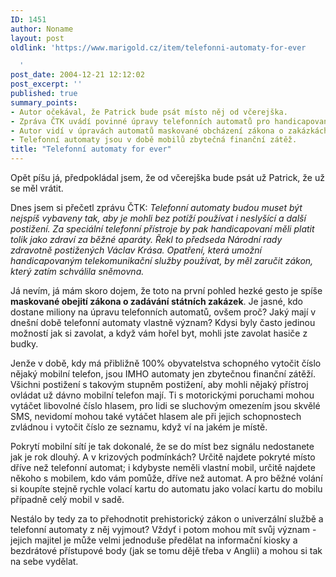 ```yaml
---
ID: 1451
author: Noname
layout: post
oldlink: 'https://www.marigold.cz/item/telefonni-automaty-for-ever

  '
post_date: 2004-12-21 12:12:02
post_excerpt: ''
published: true
summary_points:
- Autor očekával, že Patrick bude psát místo něj od včerejška.
- Zpráva ČTK uvádí povinné úpravy telefonních automatů pro handicapované.
- Autor vidí v úpravách automatů maskované obcházení zákona o zakázkách.
- Telefonní automaty jsou v době mobilů zbytečná finanční zátěž.
title: "Telefonní automaty for ever"
---
```


<p>
Opět píšu já, předpokládal jsem, že od včerejška bude psát už Patrick, že už se měl vrátit.</p>
<p>
Dnes jsem si přečetl zprávu ČTK: <span style="font-style: italic;">Telefonní automaty budou muset být nejspíš vybaveny tak, aby je mohli bez potíží používat i neslyšící a další postižení. Za speciální telefonní přístroje by pak handicapovaní měli platit tolik jako zdraví za běžné aparáty. Řekl to předseda Národní rady zdravotně postižených Václav Krása. Opatření, která umožní handicapovaným telekomunikační služby používat, by měl zaručit zákon, který zatím schválila sněmovna.</span></p>
<p>
Já nevím, já mám skoro dojem, že toto na první pohled hezké gesto je spíše <span style="font-weight: bold;">maskované obejití zákona o zadávání státních zakázek</span>. Je jasné, kdo dostane miliony na úpravu telefonních automatů, ovšem proč? Jaký mají v dnešní době telefonní automaty vlastně význam? Kdysi byly často jedinou možností jak si zavolat, a když vám hořel byt, mohli jste zavolat hasiče z budky.</p>
<p>
Jenže v době, kdy má přibližně 100% obyvatelstva schopného vytočit číslo nějaký mobilní telefon, jsou IMHO automaty jen zbytečnou finanční zátěží. Všichni postižení s takovým stupněm postižení, aby mohli nějaký přístroj ovládat už dávno mobilní telefon mají. Ti s motorickými poruchami mohou vytáčet libovolné číslo hlasem, pro lidi se sluchovým omezením jsou skvělé SMS, nevidomí mohou také vytáčet hlasem ale při jejich schopnostech zvládnou i vytočit číslo ze seznamu, když ví na jakém je místě.</p>
<p>
Pokrytí mobilní sítí je tak dokonalé, že se do míst bez signálu nedostanete jak je rok dlouhý. A v krizových podmínkách? Určitě najdete pokryté místo dříve než telefonní automat; i kdybyste neměli vlastní mobil, určitě najdete někoho s mobilem, kdo vám pomůže, dříve než automat. A pro běžné volání si koupíte stejně rychle volací kartu do automatu jako volací kartu do mobilu případně celý mobil v sadě.</p>
<p>
Nestálo by tedy za to přehodnotit prehistorický zákon o univerzální službě a telefonní automaty z něj vyjmout? Vždyť i potom mohou mít svůj význam - jejich majitel je může velmi jednoduše předělat na informační kiosky a bezdrátové přístupové body (jak se tomu dějě třeba v Anglii) a mohou si tak na sebe vydělat. </p>